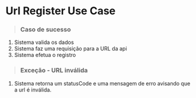 # Url Register Use Case

> ### Caso de sucesso

1. Sistema valida os dados
2. Sistema faz uma requisição para a URL da api
3. Sistema efetua o registro

> ### Exceção - URL inválida

1. Sistema retorna um statusCode e uma mensagem de erro avisando que a url é inválida.
